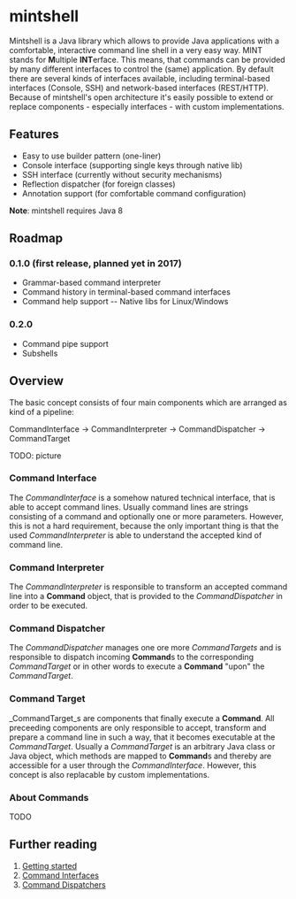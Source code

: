 # mintshell

Mintshell is a Java library which allows to provide Java applications with a comfortable, interactive command line shell in a very easy way. MINT stands for **M**ultiple **INT**erface. This means, that commands can be provided by many different interfaces to control the (same) application. By default there are several kinds of interfaces available, including terminal-based interfaces (Console, SSH) and network-based interfaces (REST/HTTP). Because of mintshell's open architecture it's easily possible to extend or replace components - especially interfaces - with custom implementations.

## Features
- Easy to use builder pattern (one-liner)
- Console interface (supporting single keys through native lib)
- SSH interface (currently without security mechanisms)
- Reflection dispatcher (for foreign classes)
- Annotation support (for comfortable command configuration)

**Note**: mintshell requires Java 8

## Roadmap
### 0.1.0 (first release, planned yet in 2017)
- Grammar-based command interpreter
- Command history in terminal-based command interfaces
- Command help support 
-- Native libs for Linux/Windows

### 0.2.0
- Command pipe support
- Subshells

## Overview

The basic concept consists of four main components which are arranged as kind of a pipeline:

CommandInterface -&gt; CommandInterpreter -&gt; CommandDispatcher -&gt; CommandTarget

TODO: picture 

### Command Interface
The _CommandInterface_ is a somehow natured technical interface, that is able to accept command lines. Usually command lines are strings consisting of a command and optionally one or more parameters. However, this is not a hard requirement, because the only important thing is that the used _CommandInterpreter_ is able to understand the accepted kind of command line.

### Command Interpreter
The _CommandInterpreter_ is responsible to transform an accepted command line into a **Command** object, that is provided to the _CommandDispatcher_ in order to be executed.

### Command Dispatcher
The _CommandDispatcher_ manages one ore more _CommandTargets_ and is responsible to dispatch incoming **Command**s to the corresponding _CommandTarget_ or in other words to execute a **Command** "upon" the _CommandTarget_.

### Command Target
_CommandTarget_s are components that finally execute a **Command**. All preceeding components are only responsible to accept, transform and prepare a command line in such a way, that it becomes executable at the _CommandTarget_. Usually a _CommandTarget_ is an arbitrary Java class or Java object, which methods are mapped to **Command**s and thereby are accessible for a user through the _CommandInterface_. However, this concept is also replacable by custom implementations.

### About Commands
TODO

## Further reading
1. [Getting started](doc/getting-started.md)
2. [Command Interfaces](doc/command-interfaces.md)
2. [Command Dispatchers](doc/command-dispatchers.md)
